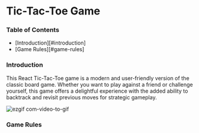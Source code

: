 # Tic-Tac-Toe Game

### Table of Contents
 - [Introduction][#introduction]
 - [Game Rules][#game-rules]

### Introduction 

This React Tic-Tac-Toe game is a modern and user-friendly version of the classic board game. Whether you want to play against a friend or challenge yourself, this game offers a delightful experience with the added ability to backtrack and revisit previous moves for strategic gameplay.

![ezgif com-video-to-gif](https://github.com/wngkyle/tic-tac-toe/assets/99611120/69d3c939-f1c9-4d34-81c4-d209abaf1502)


### Game Rules
